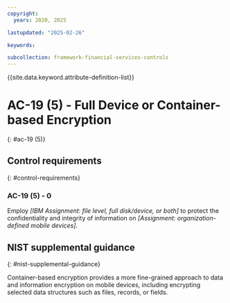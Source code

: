 ```yaml
---
copyright:
  years: 2020, 2025

lastupdated: "2025-02-26"

keywords:

subcollection: framework-financial-services-controls
---
```


{{site.data.keyword.attribute-definition-list}}

# AC-19 (5) -  Full Device or Container-based Encryption
{: #ac-19 (5)}

## Control requirements
{: #control-requirements}



### AC-19 (5) - 0


Employ _[IBM Assignment: file level, full disk/device, or both]_ to protect the confidentiality and integrity of information on _[Assignment: organization-defined mobile devices]_.












## NIST supplemental guidance
{: #nist-supplemental-guidance}

Container-based encryption provides a more fine-grained approach to data and information encryption on mobile devices, including encrypting selected data structures such as files, records, or fields.
